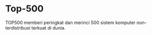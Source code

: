 # Top-500
TOP500 memberi peringkat dan merinci 500 sistem komputer non-terdistribusi terkuat di dunia.
